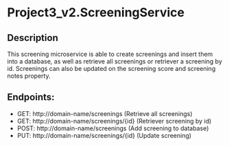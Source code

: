 # Project3_v2.ScreeningService
Description
-----------
This screening microservice is able to create screenings and insert them into a database, as well as retrieve all screenings or retriever a screening by id. Screenings can also be updated on the screening score and screening notes property.

Endpoints:
---------

- GET: http://domain-name/screenings (Retrieve all screenings)
- GET: http://domain-name/screenings/{id} (Retriever screening by id)
- POST: http://domain-name/screenings (Add screening to database)
- PUT: http://domain-name/screenings/{id} (Update screening)


